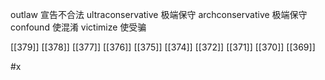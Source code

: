 




outlaw 宣告不合法
ultraconservative 极端保守
archconservative 极端保守
confound 使混淆
victimize 使受骗

[[379]]
[[378]]
[[377]]
[[376]]
[[375]]
[[374]]
[[372]]
[[371]]
[[370]]
[[369]]


#x 